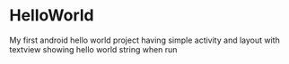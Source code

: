 # HelloWorld
My first android hello world project having simple activity and layout with textview showing hello world string when run 
